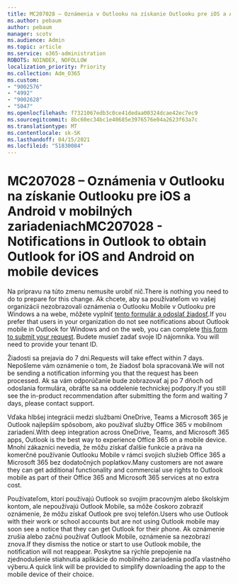 ```yaml
---
title: MC207028 – Oznámenia v Outlooku na získanie Outlooku pre iOS a Android v mobilných zariadeniach
ms.author: pebaum
author: pebaum
manager: scotv
ms.audience: Admin
ms.topic: article
ms.service: o365-administration
ROBOTS: NOINDEX, NOFOLLOW
localization_priority: Priority
ms.collection: Adm_O365
ms.custom:
- "9002576"
- "4992"
- "9002628"
- "5047"
ms.openlocfilehash: f7321067edb3c0ce41dedaa00324dcae42ec7ec9
ms.sourcegitcommit: 8bc60ec34bc1e40685e3976576e04a2623f63a7c
ms.translationtype: MT
ms.contentlocale: sk-SK
ms.lasthandoff: 04/15/2021
ms.locfileid: "51830084"
---
```

# <a name="mc207028---notifications-in-outlook-to-obtain-outlook-for-ios-and-android-on-mobile-devices"></a><span data-ttu-id="c12d0-102">MC207028 – Oznámenia v Outlooku na získanie Outlooku pre iOS a Android v mobilných zariadeniach</span><span class="sxs-lookup"><span data-stu-id="c12d0-102">MC207028 - Notifications in Outlook to obtain Outlook for iOS and Android on mobile devices</span></span>

<span data-ttu-id="c12d0-103">Na prípravu na túto zmenu nemusíte urobiť nič.</span><span class="sxs-lookup"><span data-stu-id="c12d0-103">There is nothing you need to do to prepare for this change.</span></span> <span data-ttu-id="c12d0-104">Ak chcete, aby sa používateľom vo vašej organizácii nezobrazovali oznámenia o Outlooku Mobile v Outlooku pre Windows a na webe, môžete vyplniť [tento formulár a odoslať žiadosť](https://aka.ms/MC207028).</span><span class="sxs-lookup"><span data-stu-id="c12d0-104">If you prefer that users in your organization do not see notifications about Outlook mobile in Outlook for Windows and on the web, you can complete [this form to submit your request](https://aka.ms/MC207028).</span></span><span data-ttu-id="c12d0-105"> Budete musieť zadať svoje ID nájomníka.</span><span class="sxs-lookup"><span data-stu-id="c12d0-105"> You will need to provide your tenant ID.</span></span> 

<span data-ttu-id="c12d0-106">Žiadosti sa prejavia do 7 dní.</span><span class="sxs-lookup"><span data-stu-id="c12d0-106">Requests will take effect within 7 days.</span></span> <span data-ttu-id="c12d0-107">Nepošleme vám oznámenie o tom, že žiadosť bola spracovaná.</span><span class="sxs-lookup"><span data-stu-id="c12d0-107">We will not be sending a notification informing you that the request has been processed.</span></span> <span data-ttu-id="c12d0-108">Ak sa vám odporúčanie bude zobrazovať aj po 7 dňoch od odoslania formulára, obráťte sa na oddelenie technickej podpory.</span><span class="sxs-lookup"><span data-stu-id="c12d0-108">If you still see the in-product recommendation after submitting the form and waiting 7 days, please contact support.</span></span>

<span data-ttu-id="c12d0-109">Vďaka hlbšej integrácii medzi službami OneDrive, Teams a Microsoft 365 je Outlook najlepším spôsobom, ako používať služby Office 365 v mobilnom zariadení.</span><span class="sxs-lookup"><span data-stu-id="c12d0-109">With deep integration across OneDrive, Teams, and Microsoft 365 apps, Outlook is the best way to experience Office 365 on a mobile device.</span></span> <span data-ttu-id="c12d0-110">Mnohí zákazníci nevedia, že môžu získať ďalšie funkcie a práva na komerčné používanie Outlooku Mobile v rámci svojich služieb Office 365 a Microsoft 365 bez dodatočných poplatkov.</span><span class="sxs-lookup"><span data-stu-id="c12d0-110">Many customers are not aware they can get additional functionality and commercial use rights to Outlook mobile as part of their Office 365 and Microsoft 365 services at no extra cost.</span></span>

<span data-ttu-id="c12d0-111">Používateľom, ktorí používajú Outlook so svojím pracovným alebo školským kontom, ale nepoužívajú Outlook Mobile, sa môže čoskoro zobraziť oznámenie, že môžu získať Outlook pre svoj telefón.</span><span class="sxs-lookup"><span data-stu-id="c12d0-111">Users who use Outlook with their work or school accounts but are not using Outlook mobile may soon see a notice that they can get Outlook for their phone.</span></span> <span data-ttu-id="c12d0-112">Ak oznámenie zrušia alebo začnú používať Outlook Mobile, oznámenie sa nezobrazí znova.</span><span class="sxs-lookup"><span data-stu-id="c12d0-112">If they dismiss the notice or start to use Outlook mobile, the notification will not reappear.</span></span> <span data-ttu-id="c12d0-113">Poskytne sa rýchle prepojenie na zjednodušenie stiahnutia aplikácie do mobilného zariadenia podľa vlastného výberu.</span><span class="sxs-lookup"><span data-stu-id="c12d0-113">A quick link will be provided to simplify downloading the app to the mobile device of their choice.</span></span>
